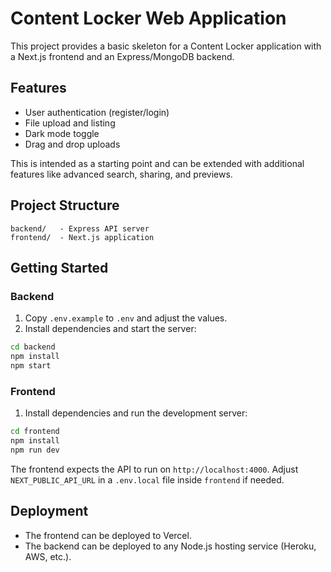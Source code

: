 # Content Locker Web Application

This project provides a basic skeleton for a Content Locker application with a Next.js frontend and an Express/MongoDB backend.

## Features

- User authentication (register/login)
- File upload and listing
- Dark mode toggle
- Drag and drop uploads

This is intended as a starting point and can be extended with additional features like advanced search, sharing, and previews.

## Project Structure

```
backend/   - Express API server
frontend/  - Next.js application
```

## Getting Started

### Backend

1. Copy `.env.example` to `.env` and adjust the values.
2. Install dependencies and start the server:

```bash
cd backend
npm install
npm start
```

### Frontend

1. Install dependencies and run the development server:

```bash
cd frontend
npm install
npm run dev
```

The frontend expects the API to run on `http://localhost:4000`. Adjust `NEXT_PUBLIC_API_URL` in a `.env.local` file inside `frontend` if needed.

## Deployment

- The frontend can be deployed to Vercel.
- The backend can be deployed to any Node.js hosting service (Heroku, AWS, etc.).
